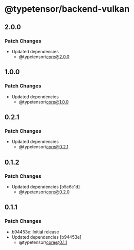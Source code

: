 # @typetensor/backend-vulkan

## 2.0.0

### Patch Changes

- Updated dependencies
  - @typetensor/core@2.0.0

## 1.0.0

### Patch Changes

- Updated dependencies
  - @typetensor/core@1.0.0

## 0.2.1

### Patch Changes

- Updated dependencies
  - @typetensor/core@0.2.1

## 0.1.2

### Patch Changes

- Updated dependencies [b5c6c1d]
  - @typetensor/core@0.2.0

## 0.1.1

### Patch Changes

- b94453e: Initial release
- Updated dependencies [b94453e]
  - @typetensor/core@0.1.1
